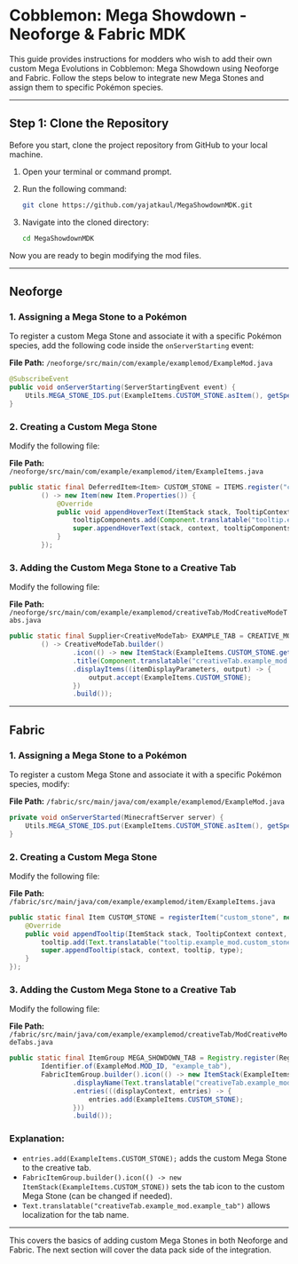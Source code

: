 # Cobblemon: Mega Showdown - Neoforge & Fabric MDK

This guide provides instructions for modders who wish to add their own custom Mega Evolutions in Cobblemon: Mega Showdown using Neoforge and Fabric. Follow the steps below to integrate new Mega Stones and assign them to specific Pokémon species.

---

## Step 1: Clone the Repository

Before you start, clone the project repository from GitHub to your local machine.

1. Open your terminal or command prompt.
2. Run the following command:

   ```sh
   git clone https://github.com/yajatkaul/MegaShowdownMDK.git
   ```

3. Navigate into the cloned directory:

   ```sh
   cd MegaShowdownMDK
   ```

Now you are ready to begin modifying the mod files.

---

## Neoforge

### 1. Assigning a Mega Stone to a Pokémon

To register a custom Mega Stone and associate it with a specific Pokémon species, add the following code inside the `onServerStarting` event:

**File Path:** `/neoforge/src/main/com/example/examplemod/ExampleMod.java`

```java
@SubscribeEvent
public void onServerStarting(ServerStartingEvent event) {
    Utils.MEGA_STONE_IDS.put(ExampleItems.CUSTOM_STONE.asItem(), getSpecies("groudon"));
}
```

### 2. Creating a Custom Mega Stone

Modify the following file:

**File Path:** `/neoforge/src/main/com/example/examplemod/item/ExampleItems.java`

```java
public static final DeferredItem<Item> CUSTOM_STONE = ITEMS.register("custom_stone",
        () -> new Item(new Item.Properties()) {
            @Override
            public void appendHoverText(ItemStack stack, TooltipContext context, List<Component> tooltipComponents, TooltipFlag tooltipFlag) {
                tooltipComponents.add(Component.translatable("tooltip.example_mod.custom_stone.tooltip"));
                super.appendHoverText(stack, context, tooltipComponents, tooltipFlag);
            }
        });
```

### 3. Adding the Custom Mega Stone to a Creative Tab

Modify the following file:

**File Path:** `/neoforge/src/main/com/example/examplemod/creativeTab/ModCreativeModeTabs.java`

```java
public static final Supplier<CreativeModeTab> EXAMPLE_TAB = CREATIVE_MODE_TAB.register("example_tab",
        () -> CreativeModeTab.builder()
                .icon(() -> new ItemStack(ExampleItems.CUSTOM_STONE.get())) //Tab icon item
                .title(Component.translatable("creativeTab.example_mod.example_tab"))
                .displayItems((itemDisplayParameters, output) -> {
                    output.accept(ExampleItems.CUSTOM_STONE);
                })
                .build());
```

---

## Fabric

### 1. Assigning a Mega Stone to a Pokémon

To register a custom Mega Stone and associate it with a specific Pokémon species, modify:

**File Path:** `/fabric/src/main/java/com/example/examplemod/ExampleMod.java`

```java
private void onServerStarted(MinecraftServer server) {
    Utils.MEGA_STONE_IDS.put(ExampleItems.CUSTOM_STONE.asItem(), getSpecies("groudon"));
}
```

### 2. Creating a Custom Mega Stone

Modify the following file:

**File Path:** `/fabric/src/main/java/com/example/examplemod/item/ExampleItems.java`

```java
public static final Item CUSTOM_STONE = registerItem("custom_stone", new Item(new Item.Settings()) {
    @Override
    public void appendTooltip(ItemStack stack, TooltipContext context, List<Text> tooltip, TooltipType type) {
        tooltip.add(Text.translatable("tooltip.example_mod.custom_stone.tooltip"));
        super.appendTooltip(stack, context, tooltip, type);
    }
});
```

### 3. Adding the Custom Mega Stone to a Creative Tab

Modify the following file:

**File Path:** `/fabric/src/main/java/com/example/examplemod/creativeTab/ModCreativeModeTabs.java`

```java
public static final ItemGroup MEGA_SHOWDOWN_TAB = Registry.register(Registries.ITEM_GROUP,
        Identifier.of(ExampleMod.MOD_ID, "example_tab"),
        FabricItemGroup.builder().icon(() -> new ItemStack(ExampleItems.CUSTOM_STONE)) // Creative TAB icon
                .displayName(Text.translatable("creativeTab.example_mod.example_tab"))
                .entries(((displayContext, entries) -> {
                    entries.add(ExampleItems.CUSTOM_STONE);
                }))
                .build());
```

### Explanation:

- `entries.add(ExampleItems.CUSTOM_STONE);` adds the custom Mega Stone to the creative tab.
- `FabricItemGroup.builder().icon(() -> new ItemStack(ExampleItems.CUSTOM_STONE))` sets the tab icon to the custom Mega Stone (can be changed if needed).
- `Text.translatable("creativeTab.example_mod.example_tab")` allows localization for the tab name.

---

This covers the basics of adding custom Mega Stones in both Neoforge and Fabric. The next section will cover the data pack side of the integration.
